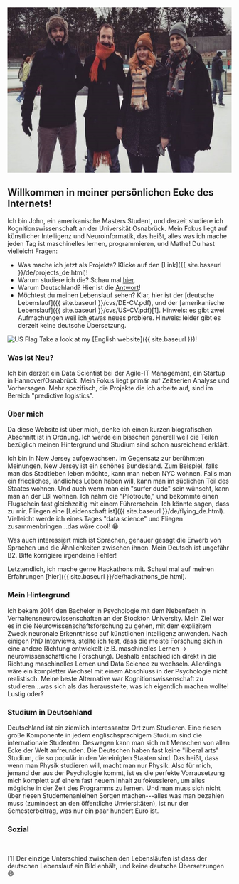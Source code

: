<!---![Picture of me ice skating]({{ site.baseurl }}/imgs/ice.jpg =200x100)-->
<img src="../imgs/ice.jpg" alt="Bilder von mir eislaufen" width="625" height="372">

## Willkommen in meiner persönlichen Ecke des Internets!

Ich bin John, ein amerikanische Masters Student, und derzeit studiere ich Kognitionswissenschaft an der Universität Osnabrück.  Mein Fokus liegt auf künstlicher Intelligenz und Neuroinformatik, das heißt, alles was ich mache jeden Tag ist maschinelles lernen, programmieren, und Mathe!  Du hast vielleicht Fragen:
- Was mache ich jetzt als Projekte? Klicke auf den [Link]({{ site.baseurl }}/de/projects_de.html)!
- Warum studiere ich die? Schau mal [hier](#background).
- Warum Deutschland? Hier ist die [Antwort](#germany)!
- Möchtest du meinen Lebenslauf sehen? Klar, hier ist der [deutsche Lebenslauf]({{ site.baseurl }}/cvs/DE-CV.pdf), und der [amerikanische Lebenslauf]({{ site.baseurl }}/cvs/US-CV.pdf)[1]. Hinweis: es gibt zwei Aufmachungen weil ich etwas neues probiere.  Hinweis: leider gibt es derzeit keine deutsche Übersetzung.

<img src="https://www.emojibase.com/resources/img/emojis/apple/x1f1fa-1f1f8.png.pagespeed.ic.R63_4E5mnM.webp" alt="US Flag" width="20" height="20"> Take a look at my [English website]({{ site.baseurl }})!

### Was ist Neu?
Ich bin derzeit ein Data Scientist bei der Agile-IT Management, ein Startup in Hannover/Osnabrück.  Mein Fokus liegt primär auf Zeitserien Analyse und Vorhersagen.  Mehr spezifisch, die Projekte die ich arbeite auf, sind im Bereich "predictive logistics".

### Über mich
Da diese Website ist über mich, denke ich einen kurzen biografischen Abschnitt ist in Ordnung.  Ich werde ein bisschen generell weil die Teilen bezüglich meinen Hintergrund und Studium sind schon ausreichend erklärt.

Ich bin in New Jersey aufgewachsen.  Im Gegensatz zur berühmten Meinungen, New Jersey ist ein schönes Bundesland.
Zum Beispiel, falls man das Stadtleben leben möchte, kann man neben NYC wohnen.  Falls man ein friedliches, ländliches Leben haben will, kann man im südlichen Teil des Staates wohnen.  Und auch wenn man ein "surfer dude" sein wünscht, kann man an der LBI wohnen.  Ich nahm die "Pilotroute," und bekommte einen Flugschein fast gleichzeitig mit einem Führerschein.  Ich könnte sagen, dass zu mir, Fliegen eine [Leidenschaft ist]({{ site.baseurl }}/de/flying_de.html).  Vielleicht werde ich eines Tages "data science" und Fliegen zusammenbringen...das wäre cool! :grin:

Was auch interessiert mich ist Sprachen, genauer gesagt die Erwerb von Sprachen und die Ähnlichkeiten zwischen ihnen.  Mein Deutsch ist ungefähr B2.  Bitte korrigiere irgendeine Fehler!

Letztendlich, ich mache gerne Hackathons mit.  Schaul mal auf meinen Erfahrungen [hier]({{ site.baseurl }}/de/hackathons_de.html).

### <a name="background"></a>Mein Hintergrund
Ich bekam 2014 den Bachelor in Psychologie mit dem Nebenfach in Verhaltensneurowissenschaften an der Stockton University.  Mein Ziel war es in die Neurowissenschaftsforschung zu gehen, mit dem explizitem Zweck neuronale Erkenntnisse auf künstlichen Intelligenz anwenden.  Nach einigen PhD Interviews, stellte ich fest, dass die meiste Forschung sich in eine andere Richtung entwickelt (z.B. maschinelles Lernen -> neurowissenschaftliche Forschung).  Deshalb entschied ich direkt in die Richtung maschinelles Lernen und Data Science zu wechseln.  Allerdings wäre ein kompletter Wechsel mit einem Abschluss in der Psychologie  nicht realistisch.  Meine beste Alternative war Kognitionswissenschaft zu studieren...was sich als das herausstelte, was ich  eigentlich machen wollte!  Lustig oder?

### <a name="germany"></a>Studium in Deutschland
Deutschland ist ein ziemlich interessanter Ort zum Studieren.  Eine riesen große Komponente in jedem englischsprachigem Studium sind die internationale Studenten. Deswegen kann man sich mit Menschen von allen Ecke der Welt anfreunden.  Die Deutschen haben fast keine "liberal arts" Studium, die so populär in den Vereinigten Staaten sind. Das heißt, dass wenn man Physik studieren will, macht man nur Physik.  Also für mich, jemand der aus der Psychologie kommt, ist es die perfekte Vorrausetzung mich komplett auf einem fast neuem Inhalt zu fokussieren, um alles mögliche in der Zeit des Programms zu lernen.  Und man muss sich nicht über riesen Studentenanleihen Sorgen machen---alles was man bezahlen muss (zumindest an den öffentliche Unviersitäten), ist nur der Semesterbeitrag, was nur ein paar hundert Euro ist.

<body>
  <div class="index-wrapper">
    <div class="aside">
      <div class="info-card">
        <h3>Sozial</h3>
        <a href="https://www.linkedin.com/in/johnberroa/" target="_blank"><img src="https://cedcn.org/wp-content/themes/cedcn/images/icon-linkedin.svg" alt="" width="25"/></a>
        <a href="https://github.com/johnberroa/" target="_blank"><img src="https://www.freefavicon.com/freefavicons/icons/github-152-289345.png" alt="" width="22"/></a>
        <a href="https://www.instagram.com/mygermanreise/" target="_blank"><img src="https://instagram-brand.com/wp-content/uploads/2016/11/app-icon2.png" alt="" width="22"/></a>
      </div>
      <div id="particles-js"></div>
    </div>
  </div>
</body>


[1] Der einzige Unterschied zwischen den Lebensläufen ist dass der deutschen Lebenslauf ein Bild enhält, und keine deutsche Übersetzungen :smile:
